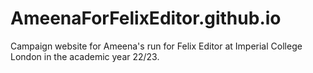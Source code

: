 # AmeenaForFelixEditor.github.io
Campaign website for Ameena's run for Felix Editor at Imperial College London in the academic year 22/23.
